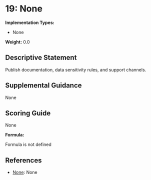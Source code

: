 # 19: None

**Implementation Types:**

- None

**Weight:** 0.0

## Descriptive Statement

Publish documentation, data sensitivity rules, and support channels.

## Supplemental Guidance

None

## Scoring Guide

None

**Formula:**

Formula is not defined

## References

- [None](None): None

